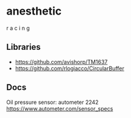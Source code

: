 # anesthetic
r a c i n g


## Libraries
* https://github.com/avishorp/TM1637
* https://github.com/rlogiacco/CircularBuffer

## Docs
Oil pressure sensor: autometer 2242 https://www.autometer.com/sensor_specs